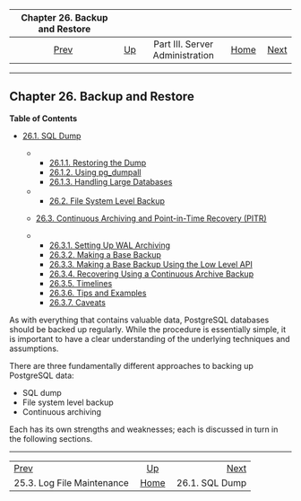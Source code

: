 

|                 Chapter 26. Backup and Restore                 |                                                    |                                 |                                                       |                                            |
| :------------------------------------------------------------: | :------------------------------------------------- | :-----------------------------: | ----------------------------------------------------: | -----------------------------------------: |
| [Prev](logfile-maintenance.html "25.3. Log File Maintenance")  | [Up](admin.html "Part III. Server Administration") | Part III. Server Administration | [Home](index.html "PostgreSQL 17devel Documentation") |  [Next](backup-dump.html "26.1. SQL Dump") |

***

## Chapter 26. Backup and Restore

**Table of Contents**

* [26.1. SQL Dump](backup-dump.html)

  * *   [26.1.1. Restoring the Dump](backup-dump.html#BACKUP-DUMP-RESTORE)
    * [26.1.2. Using pg\_dumpall](backup-dump.html#BACKUP-DUMP-ALL)
    * [26.1.3. Handling Large Databases](backup-dump.html#BACKUP-DUMP-LARGE)

  * *   [26.2. File System Level Backup](backup-file.html)
  * [26.3. Continuous Archiving and Point-in-Time Recovery (PITR)](continuous-archiving.html)

    

  * *   [26.3.1. Setting Up WAL Archiving](continuous-archiving.html#BACKUP-ARCHIVING-WAL)
    * [26.3.2. Making a Base Backup](continuous-archiving.html#BACKUP-BASE-BACKUP)
    * [26.3.3. Making a Base Backup Using the Low Level API](continuous-archiving.html#BACKUP-LOWLEVEL-BASE-BACKUP)
    * [26.3.4. Recovering Using a Continuous Archive Backup](continuous-archiving.html#BACKUP-PITR-RECOVERY)
    * [26.3.5. Timelines](continuous-archiving.html#BACKUP-TIMELINES)
    * [26.3.6. Tips and Examples](continuous-archiving.html#BACKUP-TIPS)
    * [26.3.7. Caveats](continuous-archiving.html#CONTINUOUS-ARCHIVING-CAVEATS)

As with everything that contains valuable data, PostgreSQL databases should be backed up regularly. While the procedure is essentially simple, it is important to have a clear understanding of the underlying techniques and assumptions.

There are three fundamentally different approaches to backing up PostgreSQL data:

* SQL dump
* File system level backup
* Continuous archiving

Each has its own strengths and weaknesses; each is discussed in turn in the following sections.

***

|                                                                |                                                       |                                            |
| :------------------------------------------------------------- | :---------------------------------------------------: | -----------------------------------------: |
| [Prev](logfile-maintenance.html "25.3. Log File Maintenance")  |   [Up](admin.html "Part III. Server Administration")  |  [Next](backup-dump.html "26.1. SQL Dump") |
| 25.3. Log File Maintenance                                     | [Home](index.html "PostgreSQL 17devel Documentation") |                             26.1. SQL Dump |
